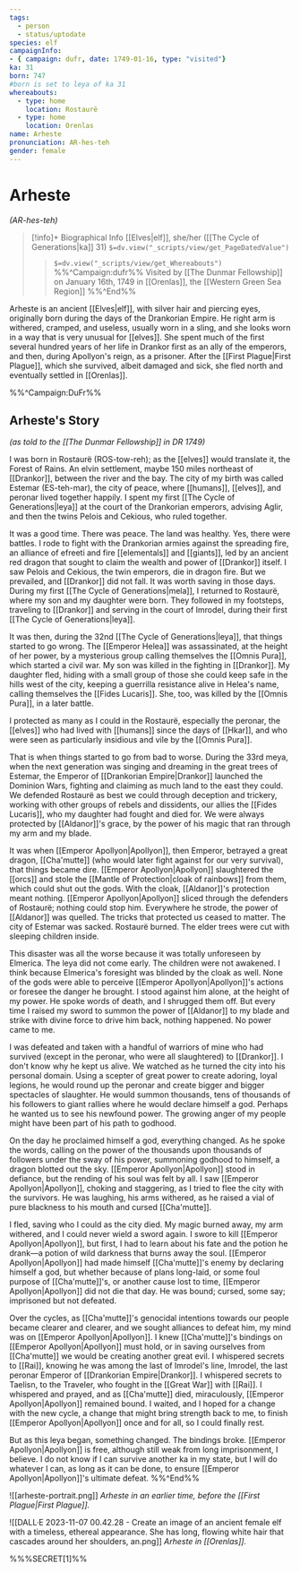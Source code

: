 ```yaml
---
tags:
  - person
  - status/uptodate
species: elf
campaignInfo: 
- { campaign: dufr, date: 1749-01-16, type: "visited"}
ka: 31
born: 747 
#born is set to leya of ka 31
whereabouts:
  - type: home
    location: Rostaurë
  - type: home
    location: Orenlas
name: Arheste
pronunciation: AR-hes-teh
gender: female
---
```

# Arheste
*(AR-hes-teh)*
>[!info]+ Biographical Info
> [[Elves|elf]], she/her ([[The Cycle of Generations|ka]] 31)
> `$=dv.view("_scripts/view/get_PageDatedValue")`
>> `$=dv.view("_scripts/view/get_Whereabouts")`
>> %%^Campaign:dufr%% Visited by [[The Dunmar Fellowship]] on January 16th, 1749 in [[Orenlas]], the [[Western Green Sea Region]] %%^End%%

Arheste is an ancient [[Elves|elf]], with silver hair and piercing eyes, originally born during the days of the Drankorian Empire. He right arm is withered, cramped, and useless, usually worn in a sling, and she looks worn in a way that is very unusual for [[elves]]. She spent much of the first several hundred years of her life in Drankor first as an ally of the emperors, and then, during Apollyon's reign, as a prisoner. After the [[First Plague|First Plague]], which she survived, albeit damaged and sick, she fled north and eventually settled in [[Orenlas]]. 

%%^Campaign:DuFr%%
## Arheste's Story
*(as told to the [[The Dunmar Fellowship]] in DR 1749)*

I was born in Rostaurë (ROS-tow-reh); as the [[elves]] would translate it, the Forest of Rains. An elvin settlement, maybe 150 miles northeast of [[Drankor]], between the river and the bay. The city of my birth was called Estemar (ES-teh-mar), the city of peace, where [[humans]], [[elves]], and peronar lived together happily. I spent my first [[The Cycle of Generations|leya]] at the court of the Drankorian emperors, advising Aglir, and then the twins Pelois and Cekious, who ruled together.
  
It was a good time. There was peace. The land was healthy. Yes, there were battles. I rode to fight with the Drankorian armies against the spreading fire, an alliance of efreeti and fire [[elementals]] and [[giants]], led by an ancient red dragon that sought to claim the wealth and power of [[Drankor]] itself. I saw Pelois and Cekious, the twin emperors, die in dragon fire. But we prevailed, and [[Drankor]] did not fall. It was worth saving in those days. During my first [[The Cycle of Generations|mela]], I returned to Rostaurë, where my son and my daughter were born. They followed in my footsteps, traveling to [[Drankor]] and serving in the court of Imrodel, during their first [[The Cycle of Generations|leya]]. 

It was then, during the 32nd [[The Cycle of Generations|leya]], that things started to go wrong. The [[Emperor Helea]] was assassinated, at the height of her power, by a mysterious group calling themselves the [[Omnis Pura]], which started a civil war. My son was killed in the fighting in [[Drankor]]. My daughter fled, hiding with a small group of those she could keep safe in the hills west of the city, keeping a guerrilla resistance alive in Helea's name, calling themselves the [[Fides Lucaris]]. She, too, was killed by the [[Omnis Pura]], in a later battle. 

I protected as many as I could in the Rostaurë, especially the peronar, the [[elves]] who had lived with [[humans]] since the days of [[Hkar]], and who were seen as particularly insidious and vile by the [[Omnis Pura]]. 

That is when things started to go from bad to worse. During the 33rd meya, when the next generation was singing and dreaming in the great trees of Estemar, the Emperor of [[Drankorian Empire|Drankor]] launched the Dominion Wars, fighting and claiming as much land to the east they could. We defended Rostaurë as best we could through deception and trickery, working with other groups of rebels and dissidents, our allies the [[Fides Lucaris]], who my daughter had fought and died for. We were always protected by [[Aldanor]]'s grace, by the power of his magic that ran through my arm and my blade. 

It was when [[Emperor Apollyon|Apollyon]], then Emperor, betrayed a great dragon, [[Cha'mutte]] (who would later fight against for our very survival), that things became dire. [[Emperor Apollyon|Apollyon]] slaughtered the [[orcs]] and stole the [[Mantle of Protection|cloak of rainbows]] from them, which could shut out the gods. With the cloak, [[Aldanor]]'s protection meant nothing. [[Emperor Apollyon|Apollyon]] sliced through the defenders of Rostaurë; nothing could stop him. Everywhere he strode, the power of [[Aldanor]] was quelled. The tricks that protected us ceased to matter. The city of Estemar was sacked. Rostaurë burned. The elder trees were cut with sleeping children inside.

This disaster was all the worse because it was totally unforeseen by Elmerica. The leya did not come early. The children were not awakened. I think because Elmerica's foresight was blinded by the cloak as well. None of the gods were able to perceive [[Emperor Apollyon|Apollyon]]'s actions or foresee the danger he brought. I stood against him alone, at the height of my power. He spoke words of death, and I shrugged them off. But every time I raised my sword to summon the power of [[Aldanor]] to my blade and strike with divine force to drive him back, nothing happened. No power came to me. 

I was defeated and taken with a handful of warriors of mine who had survived (except in the peronar, who were all slaughtered) to [[Drankor]]. I don't know why he kept us alive. We watched as he turned the city into his personal domain. Using a scepter of great power to create adoring, loyal legions, he would round up the peronar and create bigger and bigger spectacles of slaughter. He would summon thousands, tens of thousands of his followers to giant rallies where he would declare himself a god.
Perhaps he wanted us to see his newfound power. The growing anger of my people might have been part of his path to godhood. 

On the day he proclaimed himself a god, everything changed. As he spoke the words, calling on the power of the thousands upon thousands of followers under the sway of his power, summoning godhood to himself, a dragon blotted out the sky. [[Emperor Apollyon|Apollyon]] stood in defiance, but the rending of his soul was felt by all. I saw [[Emperor Apollyon|Apollyon]], choking and staggering, as I tried to flee the city with the survivors. He was laughing, his arms withered, as he raised a vial of pure blackness to his mouth and cursed [[Cha'mutte]].

I fled, saving who I could as the city died. My magic burned away, my arm withered, and I could never wield a sword again. I swore to kill [[Emperor Apollyon|Apollyon]], but first, I had to learn about his fate and the potion he drank—a potion of wild darkness that burns away the soul. [[Emperor Apollyon|Apollyon]] had made himself [[Cha'mutte]]'s enemy by declaring himself a god, but whether because of plans long-laid, or some foul purpose of [[Cha'mutte]]'s, or another cause lost to time, [[Emperor Apollyon|Apollyon]] did not die that day. He was bound; cursed, some say; imprisoned but not defeated. 

Over the cycles, as [[Cha'mutte]]'s genocidal intentions towards our people became clearer and clearer, and we sought alliances to defeat him, my mind was on [[Emperor Apollyon|Apollyon]]. I knew [[Cha'mutte]]'s bindings on [[Emperor Apollyon|Apollyon]] must hold, or in saving ourselves from [[Cha'mutte]] we would be creating another great evil. I whispered secrets to [[Rai]], knowing he was among the last of Imrodel's line, Imrodel, the last peronar Emperor of [[Drankorian Empire|Drankor]]. I whispered secrets to Taelisn, to the Traveler, who fought in the [[Great War]] with [[Rai]]. I whispered and prayed, and as [[Cha'mutte]] died, miraculously, [[Emperor Apollyon|Apollyon]] remained bound. I waited, and I hoped for a change with the new cycle, a change that might bring strength back to me, to finish [[Emperor Apollyon|Apollyon]] once and for all, so I could finally rest.

But as this leya began, something changed. The bindings broke. [[Emperor Apollyon|Apollyon]] is free, although still weak from long imprisonment, I believe. I do not know if I can survive another ka in my state, but I will do whatever I can, as long as it can be done, to ensure [[Emperor Apollyon|Apollyon]]'s ultimate defeat. 
%%^End%%

![[arheste-portrait.png]]
*Arheste in an earlier time, before the [[First Plague|First Plague]].*

![[DALL·E 2023-11-07 00.42.28 - Create an image of an ancient female elf with a timeless, ethereal appearance. She has long, flowing white hair that cascades around her shoulders, an.png]]
*Arheste in [[Orenlas]].*



%%%SECRET[1]%%